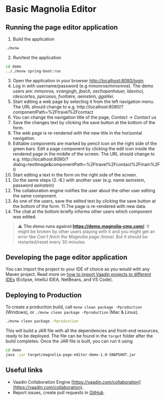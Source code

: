 # Basic Magnolia Editor

## Running the page editor application

1. Build the application
```bash
./mvnw
```
2. Run/test the application
```bash
cd demo
.././mvnw spring-boot:run
```
3. Open the application in your browser [http://localhost:8080/login](http://localhost:8080/login)
4. Log in with username/password (e.g mmonroe/mmonroe). The demo users are: _mmonroe, vvangogh, jbach, aschopenhauer, ldavinci, rdescartes, ppicasso, fvoltaire, aeinstein, ggalilei_.
5. Start editing a web page by selecting it from the left navigation menu. The URL should change to e.g. http://localhost:8080/?componentPath=%2Ftravel%2Fcontact
6. You can change the navigation title of the page, _Contact -> Contact us_
7. Save the changes text by clicking the save button at the bottom of the form.
8. The web page is re-rendered with the new title in the horizontal navigation.
9. Editable components are marked by pencil icon on the right side of the green bars. Edit a page component by clicking the edit icon inside the rendered page in the middle of the screen. The URL should change to e.g. http://localhost:8080/?dialog=textImage&componentPath=%2Ftravel%2Fcontact%2Fmain%2F0
7. Start editing a text in the form on the right side of the screen.
8. Do the same steps (2.-6.) with another user (e.g. name _aeinstein_, password _aeinstein_)
9. The collaboration engine notifies the user about the other user editing the same component.
10. As one of the users, save the edited text by clicking the save button at the bottom of the form.
11.The page is re-rendered with new data.
12. The chat at the bottom briefly informs other users which component was edited. 

> :warning: **The demo runs against https://demo.magnolia-cms.com/**: It might be broken by other users playing with it and you might get an error like _Can't fetch the Magnolia page /travel_. But it should be restarted/reset every 30 minutes. 

## Developing the page editor application

You can import the project to your IDE of choice as you would with any
Maven project. Read more on [how to import Vaadin projects to different 
IDEs](https://vaadin.com/docs/latest/guide/step-by-step/importing) (Eclipse, IntelliJ IDEA, NetBeans, and VS Code).

## Deploying to Production

To create a production build, call `mvnw clean package -Pproduction` (Windows),
or `./mvnw clean package -Pproduction` (Mac & Linux).
```bash
./mvnw clean package -Pproduction
```
This will build a JAR file with all the dependencies and front-end resources,
ready to be deployed. The file can be found in the `target` folder after the build completes.
Once the JAR file is built, you can run it using
```bash
cd demo
java -jar target/magnolia-page-editor-demo-1.0-SNAPSHOT.jar
```

## Useful links

- Vaadin Collaboration Engine [https://vaadin.com/collaboration](https://vaadin.com/collaboration).
- Report issues, create pull requests in [GitHub](https://github.com/rkovarik/vaadin-magnolia-collaboration).
